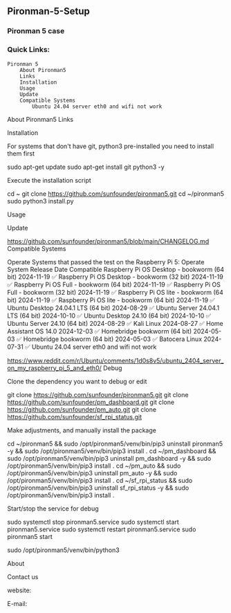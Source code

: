 ## Pironman-5-Setup

### Pironman 5 case

### Quick Links:

    Pironman 5
        About Pironman5
        Links
        Installation
        Usage
        Update
        Compatible Systems
            Ubuntu 24.04 server eth0 and wifi not work
         
  

About Pironman5
Links



Installation

For systems that don't have git, python3 pre-installed you need to install them first

sudo apt-get update
sudo apt-get install git python3 -y

Execute the installation script

cd ~
git clone https://github.com/sunfounder/pironman5.git
cd ~/pironman5
sudo python3 install.py

Usage

Update

https://github.com/sunfounder/pironman5/blob/main/CHANGELOG.md
Compatible Systems

Operate Systems that passed the test on the Raspberry Pi 5:
Operate System 	Release Date 	Compatible
Raspberry Pi OS Desktop - bookworm (64 bit) 	2024-11-19 	✅
Raspberry Pi OS Desktop - bookworm (32 bit) 	2024-11-19 	✅
Raspberry Pi OS Full - bookworm (64 bit) 	2024-11-19 	✅
Raspberry Pi OS Full - bookworm (32 bit) 	2024-11-19 	✅
Raspberry Pi OS lite - bookworm (64 bit) 	2024-11-19 	✅
Raspberry Pi OS lite - bookworm (64 bit) 	2024-11-19 	✅
Ubuntu Desktop 24.04.1 LTS (64 bit) 	2024-08-29 	✅
Ubuntu Server 24.04.1 LTS (64 bit) 	2024-10-10 	✅
Ubuntu Desktop 24.10 (64 bit) 	2024-10-10 	✅
Ubuntu Server 24.10 (64 bit) 	2024-08-29 	✅
Kali Linux 	2024-08-27 	✅
Home Assistant OS 14.0 	2024-12-03 	✅
Homebridge bookworm (64 bit) 	2024-05-03 	✅
Homebridge bookworm (64 bit) 	2024-05-03 	✅
Batocera Linux 	2024-07-31 	✅
Ubuntu 24.04 server eth0 and wifi not work

https://www.reddit.com/r/Ubuntu/comments/1d0s8v5/ubuntu_2404_server_on_my_raspberry_pi_5_and_eth0/
Debug

Clone the dependency you want to debug or edit

git clone https://github.com/sunfounder/pironman5.git
git clone https://github.com/sunfounder/pm_dashboard.git
git clone https://github.com/sunfounder/pm_auto.git
git clone https://github.com/sunfounder/sf_rpi_status.git

Make adjustments, and manually install the package

cd ~/pironman5 && sudo /opt/pironman5/venv/bin/pip3 uninstall pironman5 -y && sudo /opt/pironman5/venv/bin/pip3 install .
cd ~/pm_dashboard && sudo /opt/pironman5/venv/bin/pip3 uninstall pm_dashboard -y && sudo /opt/pironman5/venv/bin/pip3 install .
cd ~/pm_auto && sudo /opt/pironman5/venv/bin/pip3 uninstall pm_auto -y && sudo /opt/pironman5/venv/bin/pip3 install .
cd ~/sf_rpi_status && sudo /opt/pironman5/venv/bin/pip3 uninstall sf_rpi_status -y && sudo /opt/pironman5/venv/bin/pip3 install .

Start/stop the service for debug

sudo systemctl stop pironman5.service
sudo systemctl start pironman5.service
sudo systemctl restart pironman5.service
sudo pironman5 start

sudo /opt/pironman5/venv/bin/python3

About 


Contact us

website:

E-mail: 
